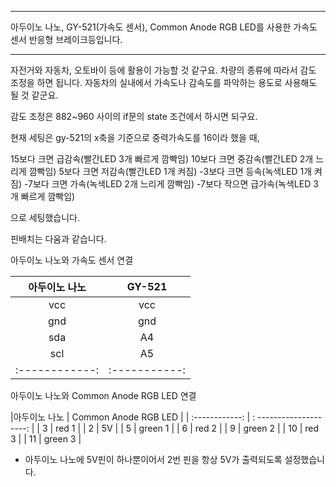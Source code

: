 
 
**********************************************************************************
아두이노 나노, GY-521(가속도 센서), Common Anode RGB LED를 사용한 가속도 센서 반응형 브레이크등입니다. 
**********************************************************************************

자전거와 자동차, 오토바이 등에 활용이 가능할 것 같구요. 차량의 종류에 따라서 감도 조정을 하면 됩니다. 자동차의 실내에서 가속도나 감속도를 파악하는 용도로 사용해도 될 것 같군요. 

감도 조정은 882~960 사이의 if문의 state 조건에서 하시면 되구요. 

현재 세팅은 gy-521의 x축을 기준으로 중력가속도를 16이라 했을 때, 

15보다 크면 급감속(빨간LED 3개 빠르게 깜빡임)
10보다 크면 중감속(빨간LED 2개 느리게 깜빡임)
5보다 크면 저감속(빨간LED 1개 켜짐)
-3보다 크면 등속(녹색LED 1개 켜짐)
-7보다 크면 가속(녹색LED 2개 느리게 깜빡임)
-7보다 작으면 급가속(녹색LED 3개 빠르게 깜빡임)

으로 세팅했습니다. 



핀배치는 다움과 같습니다. 

아두이노 나노와 가속도 센서 연결
   
| 아두이노 나노  | GY-521 |
| :------------: | :-----------: |
| vcc           |   vcc       |
| gnd           |   gnd       |
| sda           |   A4        |
| scl           |   A5        |
| :------------: | :-----------: | 

  
 아두이노 나노와 Common Anode RGB LED 연결
   
|아두이노 나노   |   Common Anode RGB LED  |
| :------------: | : --------------------: |
| 3              |    red 1                | 
| 2              |    5V                   | 
| 5              |    green 1              | 
| 6              |    red 2                | 
| 9              |    green 2              | 
| 10             |    red 3                | 
| 11             |    green 3              | 
 
   
 
 * 아두이노 나노에 5V핀이 하나뿐이어서 2번 핀을 항상 5V가 출력되도록 설정했습니다. 
